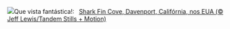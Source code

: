 ![](https://www.bing.com/th?id=OHR.SharkFinCove_PT-BR7883835575_UHD.jpg&w=1000)Que vista fantástica!:&nbsp;&ensp;[Shark Fin Cove, Davenport, Califórnia, nos EUA (© Jeff Lewis/Tandem Stills + Motion)](https://www.bing.com/th?id=OHR.SharkFinCove_PT-BR7883835575_UHD.jpg)
<br><br/>
